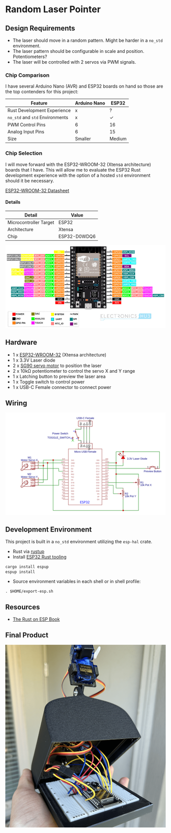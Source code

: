 # Random Laser Pointer

## Design Requirements

- The laser should move in a random pattern. Might be harder in a `no_std` environment.
- The laser pattern should be configurable in scale and position. Potentiometers?
- The laser will be controlled with 2 servos via PWM signals.

### Chip Comparison

I have several Arduino Nano (AVR) and ESP32 boards on hand so those are the top contenders for this project:

| Feature                         | Arduino Nano | ESP32  |
| ------------------------------- | ------------ | ------ |
| Rust Development Experience     | x            | ?      |
| `no_std` and `std` Environments | x            | ✓      |
| PWM Control Pins                | 6            | 16     |
| Analog Input Pins               | 6            | 15     |
| Size                            | Smaller      | Medium |

### Chip Selection

I will move forward with the ESP32-WROOM-32 (Xtensa architecture) boards that I have. This will allow me to evaluate the ESP32 Rust development experience with the option of a hosted `std` environment should it be necessary.

[ESP32-WROOM-32 Datasheet](https://www.espressif.com/sites/default/files/documentation/esp32-wroom-32_datasheet_en.pdf)

#### Details

| Detail                 | Value        |
| ---------------------- | ------------ |
| Microcontroller Target | ESP32        |
| Architecture           | Xtensa       |
| Chip                   | ESP32-D0WDQ6 |

![ESP32 WROOM Development Board Pinout](./assets/ESP32_WROOM_Development_board_pinout.png)

## Hardware

- 1 x [ESP32-WROOM-32](https://www.espressif.com/sites/default/files/documentation/esp32-wroom-32_datasheet_en.pdf) (Xtensa architecture)
- 1 x 3.3V Laser diode
- 2 x [SG90 servo motor](/datasheets/SG90_servo_motor.pdf) to position the laser
- 2 x 10kΩ potentiometer to control the servo X and Y range
- 1 x Latching button to preview the laser area
- 1 x Toggle switch to control power
- 1 x USB-C Female connector to connect power

## Wiring

![Wiring Diagram](./assets/schematic.svg)

## Development Environment

This project is built in a `no_std` environment utilizing the `esp-hal` crate.

- Rust via [rustup](https://rustup.rs/)
- Install [ESP32 Rust tooling](https://docs.esp-rs.org/book/installation/index.html)

```shell
cargo install espup
espup install
```

- Source environment variables in each shell or in shell profile:

```shell
. $HOME/export-esp.sh
```

## Resources

- [The Rust on ESP Book](https://docs.esp-rs.org/book/introduction.html)

## Final Product

![Wiring Example](./assets/wiring.png)
